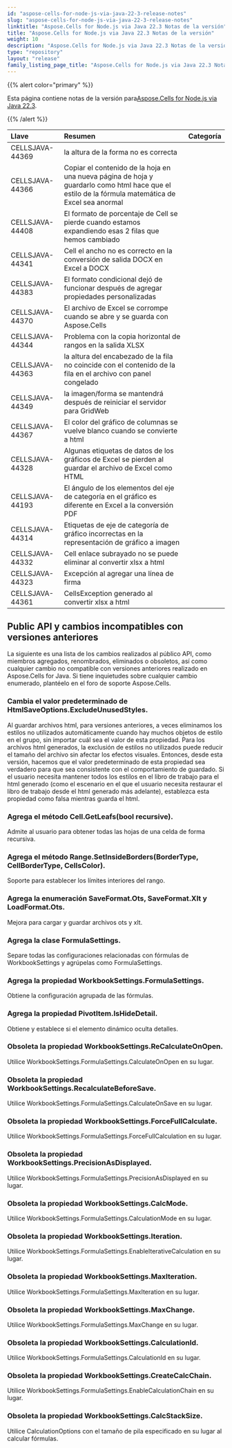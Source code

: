 ```yaml
---
id: "aspose-cells-for-node-js-via-java-22-3-release-notes"
slug: "aspose-cells-for-node-js-via-java-22-3-release-notes"
linktitle: "Aspose.Cells for Node.js via Java 22.3 Notas de la versión"
title: "Aspose.Cells for Node.js via Java 22.3 Notas de la versión"
weight: 10
description: "Aspose.Cells for Node.js via Java 22.3 Notas de la versión – the latest updates and fixes."
type: "repository"
layout: "release"
family_listing_page_title: "Aspose.Cells for Node.js via Java 22.3 Notas de la versión"
---
```

{{% alert color="primary" %}}

 Esta página contiene notas de la versión para[Aspose.Cells for Node.js via Java 22.3](https://releases.aspose.com/cells/nodejs/new-releases/aspose.cells-for-node.js-via-java-22.3/).

{{% /alert %}}

|**Llave**|**Resumen**|**Categoría**|
|:- |:- |:- |
|CELLSJAVA-44369| la altura de la forma no es correcta|
|CELLSJAVA-44366|Copiar el contenido de la hoja en una nueva página de hoja y guardarlo como html hace que el estilo de la fórmula matemática de Excel sea anormal|
|CELLSJAVA-44408|El formato de porcentaje de Cell se pierde cuando estamos expandiendo esas 2 filas que hemos cambiado|
|CELLSJAVA-44341|Cell el ancho no es correcto en la conversión de salida DOCX en Excel a DOCX|
|CELLSJAVA-44383|El formato condicional dejó de funcionar después de agregar propiedades personalizadas|
|CELLSJAVA-44370|El archivo de Excel se corrompe cuando se abre y se guarda con Aspose.Cells|
|CELLSJAVA-44344|Problema con la copia horizontal de rangos en la salida XLSX|
|CELLSJAVA-44363| la altura del encabezado de la fila no coincide con el contenido de la fila en el archivo con panel congelado|
|CELLSJAVA-44349|la imagen/forma se mantendrá después de reiniciar el servidor para GridWeb|
|CELLSJAVA-44367|El color del gráfico de columnas se vuelve blanco cuando se convierte a html|
|CELLSJAVA-44328| Algunas etiquetas de datos de los gráficos de Excel se pierden al guardar el archivo de Excel como HTML|
|CELLSJAVA-44193|El ángulo de los elementos del eje de categoría en el gráfico es diferente en Excel a la conversión PDF|
|CELLSJAVA-44314|Etiquetas de eje de categoría de gráfico incorrectas en la representación de gráfico a imagen|
|CELLSJAVA-44332|Cell enlace subrayado no se puede eliminar al convertir xlsx a html|
|CELLSJAVA-44323|Excepción al agregar una línea de firma|
|CELLSJAVA-44361|CellsException generado al convertir xlsx a html|

## **Public API y cambios incompatibles con versiones anteriores**

La siguiente es una lista de los cambios realizados al público API, como miembros agregados, renombrados, eliminados o obsoletos, así como cualquier cambio no compatible con versiones anteriores realizado en Aspose.Cells for Java. Si tiene inquietudes sobre cualquier cambio enumerado, plantéelo en el foro de soporte Aspose.Cells.

### **Cambia el valor predeterminado de HtmlSaveOptions.ExcludeUnusedStyles.**

Al guardar archivos html, para versiones anteriores, a veces eliminamos los estilos no utilizados automáticamente cuando hay muchos objetos de estilo en el grupo, sin importar cuál sea el valor de esta propiedad. Para los archivos html generados, la exclusión de estilos no utilizados puede reducir el tamaño del archivo sin afectar los efectos visuales. Entonces, desde esta versión, hacemos que el valor predeterminado de esta propiedad sea verdadero para que sea consistente con el comportamiento de guardado. Si el usuario necesita mantener todos los estilos en el libro de trabajo para el html generado (como el escenario en el que el usuario necesita restaurar el libro de trabajo desde el html generado más adelante), establezca esta propiedad como falsa mientras guarda el html.

### **Agrega el método Cell.GetLeafs(bool recursive).**

Admite al usuario para obtener todas las hojas de una celda de forma recursiva.

### **Agrega el método Range.SetInsideBorders(BorderType, CellBorderType, CellsColor).**

Soporte para establecer los límites interiores del rango.

### **Agrega la enumeración SaveFormat.Ots, SaveFormat.Xlt y LoadFormat.Ots.**

Mejora para cargar y guardar archivos ots y xlt.

### **Agrega la clase FormulaSettings.**

Separe todas las configuraciones relacionadas con fórmulas de WorkbookSettings y agrúpelas como FormulaSettings.

### **Agrega la propiedad WorkbookSettings.FormulaSettings.**

Obtiene la configuración agrupada de las fórmulas.

### **Agrega la propiedad PivotItem.IsHideDetail.**

Obtiene y establece si el elemento dinámico oculta detalles.

### **Obsoleta la propiedad WorkbookSettings.ReCalculateOnOpen.**

Utilice WorkbookSettings.FormulaSettings.CalculateOnOpen en su lugar.

### **Obsoleta la propiedad WorkbookSettings.RecalculateBeforeSave.**

Utilice WorkbookSettings.FormulaSettings.CalculateOnSave en su lugar.

### **Obsoleta la propiedad WorkbookSettings.ForceFullCalculate.**

Utilice WorkbookSettings.FormulaSettings.ForceFullCalculation en su lugar.

### **Obsoleta la propiedad WorkbookSettings.PrecisionAsDisplayed.**

Utilice WorkbookSettings.FormulaSettings.PrecisionAsDisplayed en su lugar.

### **Obsoleta la propiedad WorkbookSettings.CalcMode.**

Utilice WorkbookSettings.FormulaSettings.CalculationMode en su lugar.

### **Obsoleta la propiedad WorkbookSettings.Iteration.**

Utilice WorkbookSettings.FormulaSettings.EnableIterativeCalculation en su lugar.

### **Obsoleta la propiedad WorkbookSettings.MaxIteration.**

Utilice WorkbookSettings.FormulaSettings.MaxIteration en su lugar.

### **Obsoleta la propiedad WorkbookSettings.MaxChange.**

Utilice WorkbookSettings.FormulaSettings.MaxChange en su lugar.

### **Obsoleta la propiedad WorkbookSettings.CalculationId.**

Utilice WorkbookSettings.FormulaSettings.CalculationId en su lugar.

### **Obsoleta la propiedad WorkbookSettings.CreateCalcChain.**

Utilice WorkbookSettings.FormulaSettings.EnableCalculationChain en su lugar.

### **Obsoleta la propiedad WorkbookSettings.CalcStackSize.**

Utilice CalculationOptions con el tamaño de pila especificado en su lugar al calcular fórmulas.
